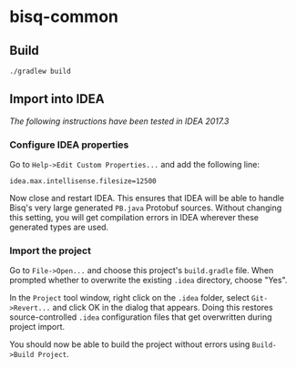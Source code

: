 # bisq-common

## Build

    ./gradlew build

## Import into IDEA

_The following instructions have been tested in IDEA 2017.3_

### Configure IDEA properties

Go to `Help->Edit Custom Properties...` and add the following line:

    idea.max.intellisense.filesize=12500

Now close and restart IDEA. This ensures that IDEA will be able to handle Bisq's very large generated `PB.java` Protobuf sources. Without changing this setting, you will get compilation errors in IDEA wherever these generated types are used.

### Import the project

Go to `File->Open...` and choose this project's `build.gradle` file. When prompted whether to overwrite the existing `.idea` directory, choose "Yes".

In the `Project` tool window, right click on the `.idea` folder, select `Git->Revert...` and click OK in the dialog that appears. Doing this restores source-controlled `.idea` configuration files that get overwritten during project import.

You should now be able to build the project without errors using `Build->Build Project`.
